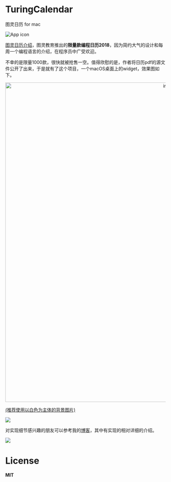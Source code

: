 # TuringCalendar
图灵日历 for mac

![App icon](https://ws2.sinaimg.cn/large/006tNc79ly1foa07bfam5j3074074wey.jpg)

[图灵日历介绍](http://www.ituring.com.cn/book/details/2625)，图灵教育推出的**限量款编程日历2018**，因为简约大气的设计和每周一个编程语言的介绍，在程序员中广受欢迎。

不幸的是限量1000款，很快就被抢售一空。值得欣慰的是，作者将日历pdf的源文件公开了出来，于是就有了这个项目，一个macOS桌面上的widget，效果图如下。



<p align="center">  
  <a href=https://itunes.apple.com/cn/app/invisibility-cloak/id1426266978?mt=12>
  <img alt="img" src="https://ws1.sinaimg.cn/large/006tNbRwly1fuklkrutwkj31kw0zkn2g.jpg" width=1000>
  <p>(推荐使用以白色为主体的背景图片)</p>
  </a>
</p>

![](https://ws1.sinaimg.cn/large/006tNc79ly1fo9z6yw8fuj31dm1hkx6p.jpg)

对实现细节感兴趣的朋友可以参考我的[博客](http://zhihaozhang.github.io/2018/02/10/turingCal/)，其中有实现的相对详细的介绍。

![](https://ws2.sinaimg.cn/large/006tNc79ly1foaaqel4dwj30u011i448.jpg)

# License

**MIT**
